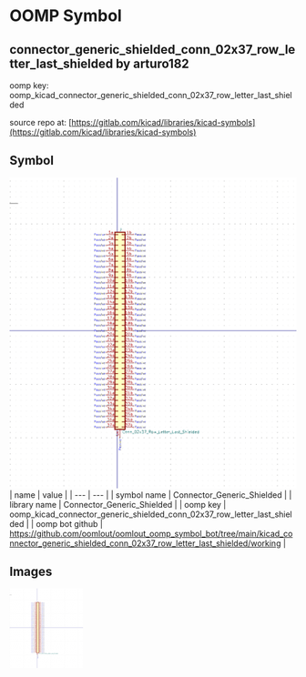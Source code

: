 # OOMP Symbol  
## connector_generic_shielded_conn_02x37_row_letter_last_shielded  by arturo182  
  
oomp key: oomp_kicad_connector_generic_shielded_conn_02x37_row_letter_last_shielded  
  
source repo at: [https://gitlab.com/kicad/libraries/kicad-symbols](https://gitlab.com/kicad/libraries/kicad-symbols)  
## Symbol  
  
[![working.png](working_600.png)](working.png)  
| name | value | 
| --- | --- | 
| symbol name | Connector_Generic_Shielded | 
| library name | Connector_Generic_Shielded | 
| oomp key | oomp_kicad_connector_generic_shielded_conn_02x37_row_letter_last_shielded | 
| oomp bot github | https://github.com/oomlout/oomlout_oomp_symbol_bot/tree/main/kicad_connector_generic_shielded_conn_02x37_row_letter_last_shielded/working | 
## Images  
  
[![working.png](working_140.png)](working.png)  

